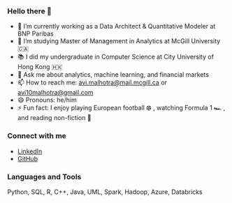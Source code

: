 ### Hello there 👋

<!--
**avi10malhotra/avi10malhotra** is a ✨ _special_ ✨ repository because its `README.md` (this file) appears on your GitHub profile.
-->

- 🔭 I’m currently working as a Data Architect & Quantitative Modeler at BNP Paribas
- 🌱 I’m studying Master of Management in Analytics at McGill University 🇨🇦
- 📚 I did my undergraduate in Computer Science at City University of Hong Kong 🇭🇰
- 💬 Ask me about analytics, machine learning, and financial markets
- 📫 How to reach me: avi.malhotra@mail.mcgill.ca or avi10malhotra@gmail.com
- 😄 Pronouns: he/him
- ⚡ Fun fact: I enjoy playing European football ⚽︎ , watching Formula 1 🏎️ , and reading non-fiction 📖

### Connect with me
- [LinkedIn](https://www.linkedin.com/in/avi-malhotra/)
- [GitHub](https://github.com/avi10malhotra/)

### Languages and Tools
Python, SQL, R, C++, Java, UML, Spark, Hadoop, Azure, Databricks
